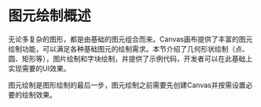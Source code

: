 # 图元绘制概述


无论多复杂的图形，都是由基础的图元组合而来。Canvas画布提供了丰富的图元绘制功能，可以满足各种基础图元的绘制需求。本节介绍了几何形状绘制（点、圆、矩形等），图片绘制和字块绘制，并提供了示例代码，开发者可以在此基础上实现需要的UI效果。


图元绘制是图形绘制的最后一步，图元绘制之前需要先创建Canvas并按需设置必要的绘制效果。
